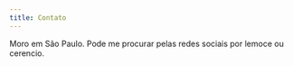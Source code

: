 ```yaml
---
title: Contato
---
```


Moro em São Paulo. Pode me procurar pelas redes sociais por lemoce ou cerencio.
